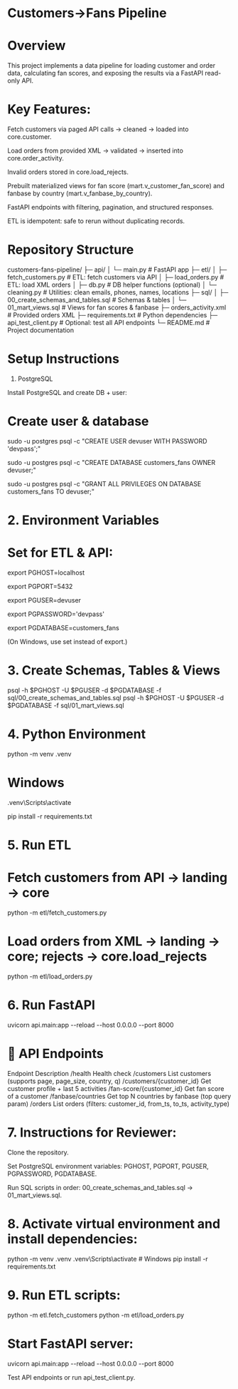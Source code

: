 # Customers→Fans Pipeline
# Overview

This project implements a data pipeline for loading customer and order data, calculating fan scores, and exposing the results via a FastAPI read-only API.

# Key Features:

Fetch customers via paged API calls → cleaned → loaded into core.customer.

Load orders from provided XML → validated → inserted into core.order_activity.

Invalid orders stored in core.load_rejects.

Prebuilt materialized views for fan score (mart.v_customer_fan_score) and fanbase by country (mart.v_fanbase_by_country).

FastAPI endpoints with filtering, pagination, and structured responses.

ETL is idempotent: safe to rerun without duplicating records.

# Repository Structure

customers-fans-pipeline/
├─ api/
│  └─ main.py                # FastAPI app
├─ etl/
│  ├─ fetch_customers.py     # ETL: fetch customers via API
│  ├─ load_orders.py         # ETL: load XML orders
│  ├─ db.py                  # DB helper functions (optional)
│  └─ cleaning.py            # Utilities: clean emails, phones, names, locations
├─ sql/
│  ├─ 00_create_schemas_and_tables.sql  # Schemas & tables
│  └─ 01_mart_views.sql                  # Views for fan scores & fanbase
├─ orders_activity.xml       # Provided orders XML
├─ requirements.txt          # Python dependencies
├─ api_test_client.py        # Optional: test all API endpoints
└─ README.md                 # Project documentation


# Setup Instructions
1. PostgreSQL

Install PostgreSQL and create DB + user:

# Create user & database
sudo -u postgres psql -c "CREATE USER devuser WITH PASSWORD 'devpass';"

sudo -u postgres psql -c "CREATE DATABASE customers_fans OWNER devuser;"

sudo -u postgres psql -c "GRANT ALL PRIVILEGES ON DATABASE customers_fans TO devuser;"


# 2. Environment Variables

# Set for ETL & API:

export PGHOST=localhost

export PGPORT=5432

export PGUSER=devuser

export PGPASSWORD='devpass'

export PGDATABASE=customers_fans

(On Windows, use set instead of export.)

# 3. Create Schemas, Tables & Views

psql -h $PGHOST -U $PGUSER -d $PGDATABASE -f sql/00_create_schemas_and_tables.sql
psql -h $PGHOST -U $PGUSER -d $PGDATABASE -f sql/01_mart_views.sql


# 4. Python Environment

python -m venv .venv
# Windows
.venv\Scripts\activate

pip install -r requirements.txt


# 5. Run ETL

# Fetch customers from API → landing → core
python -m etl/fetch_customers.py

# Load orders from XML → landing → core; rejects → core.load_rejects
python -m etl/load_orders.py


# 6. Run FastAPI

uvicorn api.main:app --reload --host 0.0.0.0 --port 8000


# 🔗 API Endpoints

Endpoint	Description
/health	Health check
/customers	List customers (supports page, page_size, country, q)
/customers/{customer_id}	Get customer profile + last 5 activities
/fan-score/{customer_id}	Get fan score of a customer
/fanbase/countries	Get top N countries by fanbase (top query param)
/orders	List orders (filters: customer_id, from_ts, to_ts, activity_type)


# 7. Instructions for Reviewer:

Clone the repository.

Set PostgreSQL environment variables: PGHOST, PGPORT, PGUSER, PGPASSWORD, PGDATABASE.

Run SQL scripts in order: 00_create_schemas_and_tables.sql → 01_mart_views.sql.

# 8. Activate virtual environment and install dependencies:

python -m venv .venv
.venv\Scripts\activate       # Windows
pip install -r requirements.txt


# 9. Run ETL scripts:


python -m etl.fetch_customers
python -m etl/load_orders.py



# Start FastAPI server:

uvicorn api.main:app --reload --host 0.0.0.0 --port 8000


Test API endpoints or run api_test_client.py.
